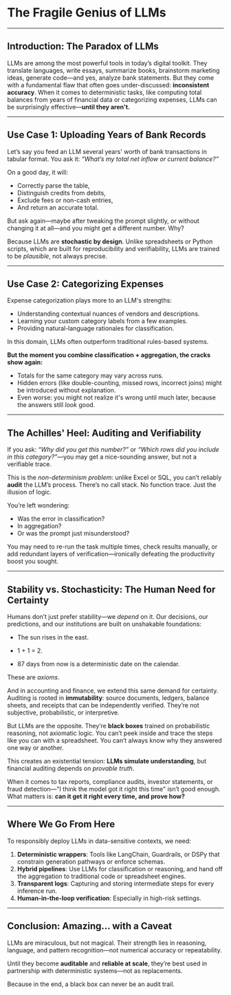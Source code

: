 # The Fragile Genius of LLMs

---

## Introduction: The Paradox of LLMs

LLMs are among the most powerful tools in today’s digital toolkit. They translate languages, write essays, summarize books, brainstorm marketing ideas, generate code—and yes, analyze bank statements. But they come with a fundamental flaw that often goes under-discussed: **inconsistent accuracy**. When it comes to deterministic tasks, like computing total balances from years of financial data or categorizing expenses, LLMs can be surprisingly effective—**until they aren't.**

---

## Use Case 1: Uploading Years of Bank Records

Let’s say you feed an LLM several years' worth of bank transactions in tabular format. You ask it: *“What’s my total net inflow or current balance?”*

On a good day, it will:
- Correctly parse the table,
- Distinguish credits from debits,
- Exclude fees or non-cash entries,
- And return an accurate total.

But ask again—maybe after tweaking the prompt slightly, or without changing it at all—and you might get a different number. Why?

Because LLMs are **stochastic by design**. Unlike spreadsheets or Python scripts, which are built for reproducibility and verifiability, LLMs are trained to be *plausible*, not always precise.

---

## Use Case 2: Categorizing Expenses

Expense categorization plays more to an LLM's strengths:
- Understanding contextual nuances of vendors and descriptions.
- Learning your custom category labels from a few examples.
- Providing natural-language rationales for classification.

In this domain, LLMs often outperform traditional rules-based systems.

**But the moment you combine classification + aggregation, the cracks show again:**
- Totals for the same category may vary across runs.
- Hidden errors (like double-counting, missed rows, incorrect joins) might be introduced without explanation.
- Even worse: you might not realize it's wrong until much later, because the answers still *look* good.

---

## The Achilles' Heel: Auditing and Verifiability

If you ask: *“Why did you get this number?”* or *“Which rows did you include in this category?”*—you may get a nice-sounding answer, but not a verifiable trace.

This is the *non-determinism problem*: unlike Excel or SQL, you can’t reliably **audit** the LLM’s process. There’s no call stack. No function trace. Just the illusion of logic.

You’re left wondering:
- Was the error in classification?
- In aggregation?
- Or was the prompt just misunderstood?

You may need to re-run the task multiple times, check results manually, or add redundant layers of verification—ironically defeating the productivity boost you sought.

---

## Stability vs. Stochasticity: The Human Need for Certainty

Humans don’t just prefer stability—we *depend* on it. Our decisions, our predictions, and our institutions are built on unshakable foundations:

- The sun rises in the east.

- 1 + 1 = 2.

- 87 days from now is a deterministic date on the calendar.

These are *axioms*.

And in accounting and finance, we extend this same demand for certainty. Auditing is rooted in **immutability**: source documents, ledgers, balance sheets, and receipts that can be independently verified. They’re not subjective, probabilistic, or interpretive.

But LLMs are the opposite. They’re **black boxes** trained on probabilistic reasoning, not axiomatic logic. You can’t peek inside and trace the steps like you can with a spreadsheet. You can’t always know why they answered one way or another.

This creates an existential tension: **LLMs simulate understanding**, but financial auditing depends on *provable truth*.

When it comes to tax reports, compliance audits, investor statements, or fraud detection—"I think the model got it right this time" isn’t good enough. What matters is: **can it get it right every time, and prove how?**

---

## Where We Go From Here

To responsibly deploy LLMs in data-sensitive contexts, we need:

1. **Deterministic wrappers**: Tools like LangChain, Guardrails, or DSPy that constrain generation pathways or enforce schemas.
2. **Hybrid pipelines**: Use LLMs for classification or reasoning, and hand off the aggregation to traditional code or spreadsheet engines.
3. **Transparent logs**: Capturing and storing intermediate steps for every inference run.
4. **Human-in-the-loop verification**: Especially in high-risk settings.

---

## Conclusion: Amazing… with a Caveat

LLMs are miraculous, but not magical. Their strength lies in reasoning, language, and pattern recognition—not numerical accuracy or repeatability.

Until they become **auditable** and **reliable at scale**, they’re best used in partnership with deterministic systems—not as replacements.

Because in the end, a black box can never be an audit trail.

